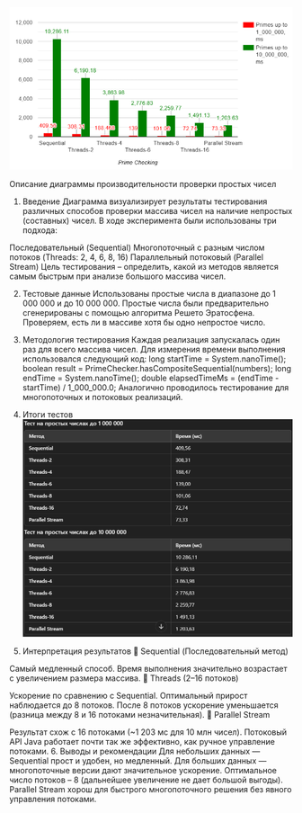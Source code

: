 ![alt text](graphic-1.png)

Описание диаграммы производительности проверки простых чисел
1. Введение
Диаграмма визуализирует результаты тестирования различных способов проверки массива чисел на наличие непростых (составных) чисел. В ходе эксперимента были использованы три подхода:

Последовательный (Sequential)
Многопоточный с разным числом потоков (Threads: 2, 4, 6, 8, 16)
Параллельный потоковый (Parallel Stream)
Цель тестирования – определить, какой из методов является самым быстрым при анализе большого массива чисел.

2. Тестовые данные
Использованы простые числа в диапазоне до 1 000 000 и до 10 000 000.
Простые числа были предварительно сгенерированы с помощью алгоритма Решето Эратосфена.
Проверяем, есть ли в массиве хотя бы одно непростое число.

3. Методология тестирования
Каждая реализация запускалась один раз для всего массива чисел.
Для измерения времени выполнения использовался следующий код:
    long startTime = System.nanoTime();
    boolean result = PrimeChecker.hasCompositeSequential(numbers);
    long endTime = System.nanoTime();
    double elapsedTimeMs = (endTime - startTime) / 1_000_000.0;
Аналогично проводилось тестирование для многопоточных и потоковых реализаций.

4. Итоги тестов
![alt text](image.png)

5. Интерпретация результатов
🔹 Sequential (Последовательный метод)

Самый медленный способ.
Время выполнения значительно возрастает с увеличением размера массива.
🔹 Threads (2–16 потоков)

Ускорение по сравнению с Sequential.
Оптимальный прирост наблюдается до 8 потоков.
После 8 потоков ускорение уменьшается (разница между 8 и 16 потоками незначительная).
🔹 Parallel Stream

Результат схож с 16 потоками (~1 203 мс для 10 млн чисел).
Потоковый API Java работает почти так же эффективно, как ручное управление потоками.
6. Выводы и рекомендации
Для небольших данных — Sequential прост и удобен, но медленный.
Для больших данных — многопоточные версии дают значительное ускорение.
Оптимальное число потоков – 8 (дальнейшее увеличение не дает большой выгоды).
Parallel Stream хорош для быстрого многопоточного решения без явного управления потоками.